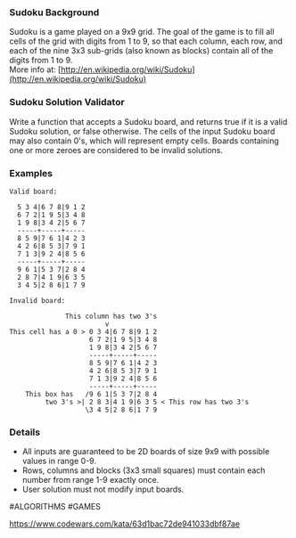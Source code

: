 ### Sudoku Background

Sudoku is a game played on a 9x9 grid. The goal of the game is to fill all cells of the grid with digits from 1 to 9, so that each column, each row, and each of the nine 3x3 sub-grids (also known as blocks) contain all of the digits from 1 to 9.  
More info at: [http://en.wikipedia.org/wiki/Sudoku](http://en.wikipedia.org/wiki/Sudoku)

### Sudoku Solution Validator

Write a function that accepts a Sudoku board, and returns true if it is a valid Sudoku solution, or false otherwise. The cells of the input Sudoku board may also contain 0's, which will represent empty cells. Boards containing one or more zeroes are considered to be invalid solutions.

### Examples

```
Valid board:

  5 3 4|6 7 8|9 1 2
  6 7 2|1 9 5|3 4 8
  1 9 8|3 4 2|5 6 7
  -----+-----+-----
  8 5 9|7 6 1|4 2 3
  4 2 6|8 5 3|7 9 1
  7 1 3|9 2 4|8 5 6
  -----+-----+-----
  9 6 1|5 3 7|2 8 4
  2 8 7|4 1 9|6 3 5
  3 4 5|2 8 6|1 7 9
```

```
Invalid board:
                
              This column has two 3's
                        v
This cell has a 0 > 0 3 4|6 7 8|9 1 2
                    6 7 2|1 9 5|3 4 8
                    1 9 8|3 4 2|5 6 7
                    -----+-----+-----
                    8 5 9|7 6 1|4 2 3
                    4 2 6|8 5 3|7 9 1
                    7 1 3|9 2 4|8 5 6
                    -----+-----+-----
    This box has   /9 6 1|5 3 7|2 8 4
         two 3's >| 2 8 3|4 1 9|6 3 5 < This row has two 3's
                   \3 4 5|2 8 6|1 7 9
```

### Details

-   All inputs are guaranteed to be 2D boards of size 9x9 with possible values in range 0-9.
-   Rows, columns and blocks (3x3 small squares) must contain each number from range 1-9 exactly once.
-   User solution must not modify input boards.

#ALGORITHMS #GAMES

https://www.codewars.com/kata/63d1bac72de941033dbf87ae